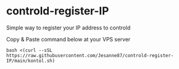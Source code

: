 # controld-register-IP
Simple way to register your IP address to controld <P>
Copy & Paste command below at your VPS server

```
bash <(curl --sSL https://raw.githubusercontent.com/Jesanne87/controld-register-IP/main/kontol.sh)
```
